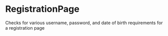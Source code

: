 # RegistrationPage
Checks for various username, password, and date of birth requirements for a registration page
